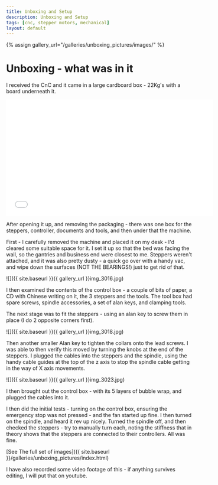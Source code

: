 ```yaml
---
title: Unboxing and Setup
description: Unboxing and Setup
tags: [cnc, stepper motors, mechanical]
layout: default
---
```

{% assign gallery_url="/galleries/unboxing_pictures/images/" %}
# Unboxing - what was in it

I received the CnC and it came in a large cardboard box - 22Kg's with a board underneath it. 

<iframe width="560" height="315" src="//www.youtube.com/embed/MrDIu_dOczg" frameborder="0" allowfullscreen="true"> </iframe>

After opening it up, and removing the packaging - there was one box for the steppers, controller, documents and tools, and then under that the machine.

First - I carefully removed the machine and placed it on my desk - I'd cleared some suitable space for it. I set it up so that the bed was facing the wall, so the gantries and business end were closest to me. Steppers weren't attached, and it was also pretty dusty - a quick go over with a handy vac, and wipe down the surfaces (NOT THE BEARINGS!) just to get rid of that.

![]({{ site.baseurl }}{{ gallery_url }}img_3016.jpg)

I then examined the contents of the control box - a couple of bits of paper, a CD with Chinese writing on it, the 3 steppers and the tools. The tool box had spare screws, spindle accessories, a set of alan keys, and clamping tools.

The next stage was to fit the steppers - using an alan key to screw them in place (I do 2 opposite corners first).

![]({{ site.baseurl }}{{ gallery_url }}img_3018.jpg)

Then another smaller Alan key to tighten the collars onto the lead screws. I was able to then verify this moved by turning the knobs at the end of the steppers. I plugged the cables into the steppers and the spindle, using the handy cable guides at the top of the z axis to stop the spindle cable getting in the way of X axis movements.

![]({{ site.baseurl }}{{ gallery_url }}img_3023.jpg)

I then brought out the control box - with its 5 layers of bubble wrap, and plugged the cables into it. 

I then did the initial tests - turning on the control box, ensuring the emergency stop was not pressed - and the fan started up fine. I then turned on the spindle, and heard it rev up nicely. Turned the spindle off, and then checked the steppers - try to manually turn each, noting the stiffness that in theory shows that the steppers are connected to their controllers. All was fine.

[See The full set of images]({{ site.baseurl }}/galleries/unboxing_pictures/index.html)

I have also recorded some video footage of this - if anything survives editing, I will put that on youtube.

